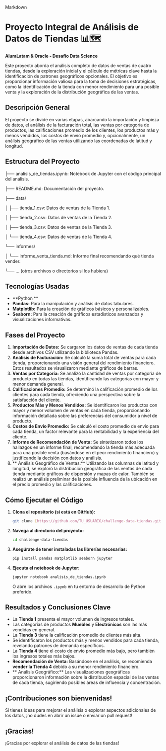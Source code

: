 Markdown

# Proyecto Integral de Análisis de Datos de Tiendas 📊🗺️

**AluraLatam & Oracle - Desafío Data Science**

Este proyecto aborda el análisis completo de datos de ventas de cuatro tiendas, desde la exploración inicial y el cálculo de métricas clave hasta la identificación de patrones geográficos opcionales. El objetivo es proporcionar información valiosa para la toma de decisiones estratégicas, como la identificación de la tienda con menor rendimiento para una posible venta y la exploración de la distribución geográfica de las ventas.

## Descripción General

El proyecto se divide en varias etapas, abarcando la importación y limpieza de datos, el análisis de la facturación total, las ventas por categoría de productos, las calificaciones promedio de los clientes, los productos más y menos vendidos, los costos de envío promedio y, opcionalmente, un análisis geográfico de las ventas utilizando las coordenadas de latitud y longitud.

## Estructura del Proyecto

├── analisis_de_tiendas.ipynb:      Notebook de Jupyter con el código principal del análisis.

├── README.md:                    Documentación del proyecto.

├── data/

│   ├── tienda_1.csv:             Datos de ventas de la Tienda 1.

│   ├── tienda_2.csv:             Datos de ventas de la Tienda 2.

│   ├── tienda_3.csv:             Datos de ventas de la Tienda 3.

│   └── tienda_4.csv:             Datos de ventas de la Tienda 4.

└── informes/

│   └── informe_venta_tienda.md:   Informe final recomendando qué tienda vender.

└── ... (otros archivos o directorios si los hubiera)



## Tecnologías Usadas

* **Python **
* **Pandas:** Para la manipulación y análisis de datos tabulares.
* **Matplotlib:** Para la creación de gráficos básicos y personalizables.
* **Seaborn:** Para la creación de gráficos estadísticos avanzados y visualizaciones informativas.
  
## Fases del Proyecto

1.  **Importación de Datos:** Se cargaron los datos de ventas de cada tienda desde archivos CSV utilizando la biblioteca Pandas.
2.  **Análisis de Facturación:** Se calculó la suma total de ventas para cada tienda, proporcionando una visión general del rendimiento financiero. Estos resultados se visualizaron mediante gráficos de barras.
3.  **Ventas por Categoría:** Se analizó la cantidad de ventas por categoría de producto en todas las tiendas, identificando las categorías con mayor y menor demanda general.
4.  **Calificaciones Promedio:** Se determinó la calificación promedio de los clientes para cada tienda, ofreciendo una perspectiva sobre la satisfacción del cliente.
5.  **Productos Más y Menos Vendidos:** Se identificaron los productos con mayor y menor volumen de ventas en cada tienda, proporcionando información detallada sobre las preferencias del consumidor a nivel de producto.
6.  **Costos de Envío Promedio:** Se calculó el costo promedio de envío para cada tienda, un factor relevante para la rentabilidad y la experiencia del cliente.
7.  **Informe de Recomendación de Venta:** Se sintetizaron todos los hallazgos en un informe final, recomendando la tienda más adecuada para una posible venta (basándose en el peor rendimiento financiero) y justificando la decisión con datos y análisis.
8.  ** Análisis Geográfico de Ventas:** Utilizando las columnas de latitud y longitud, se exploró la distribución geográfica de las ventas de cada tienda mediante gráficos de dispersión y mapas de calor. También se realizó un análisis preliminar de la posible influencia de la ubicación en el precio promedio y las calificaciones.

## Cómo Ejecutar el Código

1.  **Clona el repositorio (si está en GitHub):**
    ```bash
    git clone [https://github.com/TU_USUARIO/challenge-data-tiendas.git](https://github.com/TU_USUARIO/challenge-data-tiendas.git)
    ```
2.  **Navega al directorio del proyecto:**
    ```bash
    cd challenge-data-tiendas
    ```
3.  **Asegúrate de tener instaladas las librerías necesarias:**
    ```bash
    pip install pandas matplotlib seaborn jupyter
    ```
4.  **Ejecuta el notebook de Jupyter:**
    ```bash
    jupyter notebook analisis_de_tiendas.ipynb
    ```
    O abre los archivos `.ipynb` en tu entorno de desarrollo de Python preferido.

## Resultados y Conclusiones Clave

* La **Tienda 1** presenta el mayor volumen de ingresos totales.
* Las categorías de productos **Muebles** y **Electrónicos** son las más vendidas en general.
* La **Tienda 3** tiene la calificación promedio de clientes más alta.
* Se identificaron los productos más y menos vendidos para cada tienda, revelando patrones de demanda específicos.
* La **Tienda 4** tiene el costo de envío promedio más bajo, pero también los ingresos totales más bajos.
* **Recomendación de Venta:** Basándose en el análisis, se recomienda **vender la Tienda 4** debido a su menor rendimiento financiero.
* ** Análisis Geográfico:** Las visualizaciones geográficas proporcionaron información sobre la distribución espacial de las ventas de cada tienda, sugiriendo posibles áreas de influencia y concentración.

## ¡Contribuciones son bienvenidas!

Si tienes ideas para mejorar el análisis o explorar aspectos adicionales de los datos, ¡no dudes en abrir un issue o enviar un pull request!


## ¡Gracias!

¡Gracias por explorar el análisis de datos de las tiendas!
